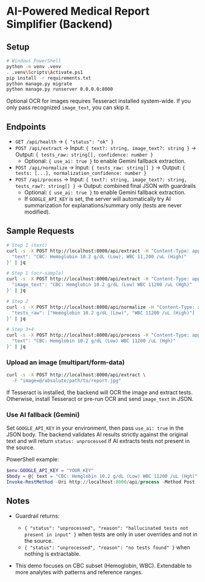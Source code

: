 # AI-Powered Medical Report Simplifier (Backend)

## Setup

```bash
# Windows PowerShell
python -m venv .venv
. .venv\Scripts\Activate.ps1
pip install -r requirements.txt
python manage.py migrate
python manage.py runserver 0.0.0.0:8000
```

Optional OCR for images requires Tesseract installed system-wide. If you only pass recognized `image_text`, you can skip it.

## Endpoints

- `GET /api/health` → `{ "status": "ok" }`
- `POST /api/extract` → Input: `{ text?: string, image_text?: string }` → Output: `{ tests_raw: string[], confidence: number }`
  - Optional: `{ use_ai: true }` to enable Gemini fallback extraction.
- `POST /api/normalize` → Input: `{ tests_raw: string[] }` → Output: `{ tests: [...], normalization_confidence: number }`
- `POST /api/process` → Input: `{ text?: string, image_text?: string, tests_raw?: string[] }` → Output: combined final JSON with guardrails
  - Optional: `{ use_ai: true }` to enable Gemini fallback extraction.
  - If `GOOGLE_API_KEY` is set, the server will automatically try AI summarization for explanations/summary only (tests are never modified).

## Sample Requests

```bash
# Step 1 (text)
curl -s -X POST http://localhost:8000/api/extract -H "Content-Type: application/json" -d '{
  "text": "CBC: Hemoglobin 10.2 g/dL (Low), WBC 11,200 /uL (High)"
}' | jq

# Step 1 (ocr-sample)
curl -s -X POST http://localhost:8000/api/extract -H "Content-Type: application/json" -d '{
  "image_text": "CBC: Hemglobin 10.2 g/dL (Low) WBC 11200 /uL (Hgh)"
}' | jq

# Step 2
curl -s -X POST http://localhost:8000/api/normalize -H "Content-Type: application/json" -d '{
  "tests_raw": ["Hemoglobin 10.2 g/dL (Low)", "WBC 11200 /uL (High)"]
}' | jq

# Step 3+4
curl -s -X POST http://localhost:8000/api/process -H "Content-Type: application/json" -d '{
  "text": "CBC: Hemglobin 10.2 g/dL (Low) WBC 11200 /uL (Hgh)"
}' | jq
```

### Upload an image (multipart/form-data)

```bash
curl -s -X POST http://localhost:8000/api/extract \
  -F "image=@/absolute/path/to/report.jpg"
```

If Tesseract is installed, the backend will OCR the image and extract tests. Otherwise, install Tesseract or pre-run OCR and send `image_text` in JSON.

### Use AI fallback (Gemini)

Set `GOOGLE_API_KEY` in your environment, then pass `use_ai: true` in the JSON body. The backend validates AI results strictly against the original text and will return `status: unprocessed` if AI extracts tests not present in the source.

PowerShell example:

```powershell
$env:GOOGLE_API_KEY = "YOUR_KEY"
$body = @{ text = "CBC: Hemglobin 10.2 g/dL (Low) WBC 11200 /uL (Hgh)"; use_ai = $true } | ConvertTo-Json
Invoke-RestMethod -Uri http://localhost:8000/api/process -Method Post -ContentType "application/json" -Body $body
```

## Notes

- Guardrail returns:
  - `{ "status": "unprocessed", "reason": "hallucinated tests not present in input" }` when tests are only in user overrides and not in the source.
  - `{ "status": "unprocessed", "reason": "no tests found" }` when nothing is extractable.

- This demo focuses on CBC subset (Hemoglobin, WBC). Extendable to more analytes with patterns and reference ranges.


